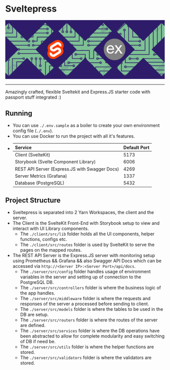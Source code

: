 # Sveltepress
![Sveltepress Banner](assets/banner.png)
***
Amazingly crafted, flexible Sveltekit and Express.JS starter code with passport stuff integrated :)

## Running
- You can use `./.env.sample` as a boiler to create your own environment config file (`./.env`).
- You can use Docker to run the project with all it's features.
- | Service | Default Port |
  |---|---|
  |Client (SvelteKit)|5173|
  |Storybook (Svelte Component Library)|6006|
  |REST API Server (Express.JS with Swagger Docs) |4269|
  |Server Metrics (Grafana)|1337|
  |Database (PostgreSQL)|5432|

## Project Structure
- Sveltepress is separated into 2 Yarn Workspaces, the client and the server.
- The Client is the SvelteKit Front-End with Storybook setup to view and interact with UI Library components.
  - The `./client/src/lib` folder holds all the UI components, helper functions, configs etc.
  - The `./client/src/routes` folder is used by SvelteKit to serve the pages on the mapped routes.
- The REST API Server is the Express.JS server with monitoring setup using Prometheus && Grafana && also Swagger API Docs which can be accessed via `http://<Server IP>:<Server Port>/api/docs`.
  - The `./server/src/config` folder handles usage of environment variables in the server and setting up of connection to the PostgreSQL DB.
  - The `./server/src/controllers` folder is where the business logic of the app handles.
  - The `./server/src/middleware` folder is where the requests and responses of the server a processed before sending to client.
  - The `./server/src/models` folder is where the tables to be used in the DB are setup.
  - The `./server/src/routers` folder is where the routes of the server are defined.
  - The `./server/src/services` folder is where the DB operations have been abstracted to allow for complete modularity and easy switching of DB if need be.
  - The `./server/src/utils` folder is where the helper functions are stored.
  - The `./server/src/validators` folder is where the validators are stored.
